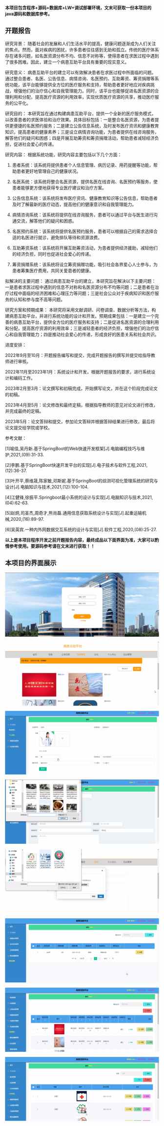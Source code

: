 ****本项目包含程序+源码+数据库+LW+调试部署环境，文末可获取一份本项目的java源码和数据库参考。****

## ******开题报告******

研究背景：
随着社会的发展和人们生活水平的提高，健康问题逐渐成为人们关注的焦点。然而，面对疾病的困扰，许多患者往往感到无助和孤立。传统的医疗体系存在诸多问题，如名医资源分布不均、信息不对称等，使得患者在求医过程中遇到了很多困难。因此，建立一个病患互助平台具有重要的现实意义。

研究意义：
病患互助平台的建立可以有效解决患者在求医过程中所面临的问题。通过整合患者、名医、公告信息、病情咨询、名医预约、互助筹资、筹资捐赠等系统功能，该平台能够提供全方位的医疗服务和支持，帮助患者更好地应对疾病挑战，增强他们的治疗信心和自我管理能力。同时，该平台也能够促进名医资源的合理利用和分配，提高医疗资源的利用效率，实现优质医疗资源的共享，推动医疗服务的公平化。

研究目的：
本研究旨在通过构建病患互助平台，提供一个全新的医疗服务模式，以改善患者的求医体验和治疗效果。具体目标包括：一是整合名医资源，为患者提供更便捷的名医预约服务；二是建立公告信息系统，及时发布医疗资讯和健康教育知识，提高患者的健康素养；三是设立病情咨询功能，为患者提供在线咨询服务，解答他们的疑问和困惑；四是开展互助筹资和筹资捐赠活动，帮助患者减轻经济负担，促进社会爱心的传递。

研究内容： 根据系统功能，研究内容主要包括以下几个方面：

  1. 患者系统：该系统将提供患者个人信息管理、病历记录、用药提醒等功能，帮助患者更好地管理自己的健康状况。

  2. 名医系统：该系统将整合名医资源，提供名医在线咨询、名医预约等服务，使患者能够更方便地获得专业医疗建议和治疗方案。

  3. 公告信息系统：该系统将发布医疗资讯、健康教育知识等公告信息，帮助患者及时了解最新的医疗动态，提高他们的健康意识和自我管理能力。

  4. 病情咨询系统：该系统将提供在线咨询服务，患者可以通过平台与医生进行沟通交流，解答他们的疑问和困惑。

  5. 名医预约系统：该系统将提供名医预约服务，患者可以根据自己的需求选择合适的名医进行就诊，避免排队等待和资源浪费。

  6. 互助筹资系统：该系统将开展互助筹资活动，为患者提供经济援助，减轻他们的经济负担，同时也促进社会爱心的传递。

  7. 筹资捐赠系统：该系统将设立筹资捐赠功能，吸引社会各界爱心人士参与，为患者筹集医疗费用，共同关爱患者的健康。

拟解决的主要问题：
通过病患互助平台的建立，本研究旨在解决以下主要问题：一是患者求医过程中遇到的信息不对称和名医资源分布不均等问题；二是患者在治疗过程中面临的经济困难和心理压力等问题；三是社会公众对于疾病知识和医疗服务的认知和参与度不高等问题。

研究方案和预期成果：
本研究将采用文献调研、问卷调查、数据分析等方法，构建病患互助平台，并进行系统功能的设计和开发。预期成果包括：一是建立一个完善的病患互助平台，提供全方位的医疗服务和支持；二是促进名医资源的合理利用和分配，提高医疗资源的利用效率；三是减轻患者的经济负担，增强他们的治疗信心和自我管理能力；四是推动社会爱心的传递，形成良好的医患关系和社会共识。

进度安排：

2022年9月至10月：开题报告编写和提交，完成开题报告的撰写并提交给指导教师进行审核。

2022年11月至2023年1月：系统设计和开发，根据开题报告的要求，进行系统设计和编码工作。

2023年2月至3月：论文撰写和初稿完成，开始撰写论文，并在这个阶段完成论文的初稿。

2023年4月至5月：论文修改和最终定稿，根据指导教师的意见对论文进行修改，并完成最终的定稿。

2023年5月：论文答辩和提交，参加论文答辩并根据答辩结果进行修改，最后将论文提交给学院或学校。

参考文献：

[1]喻佳,吴丹新.基于SpringBoot的Web快速开发框架[J].电脑编程技巧与维护,2021,(09):31-33.

[2]李鹏.基于SpringBoot快速开发平台的实现[J].电子技术与软件工程,2021,(12):36-37.

[3]叶开平,蔡维晟,陈家敏,邓斯妮.基于SpringBoot的综测可视化管理系统的研究与设计[J].电脑知识与技术,2021,(12):100-104.

[4]江健锋,徐振平.Springboot最小系统的设计与实现[J].电脑知识与技术,2021,(04):62-63.

[5]赵炯,司圣杰,周奇才,熊肖磊.通用信息获取系统设计与实现[J].起重运输机械,2020,(16):89-97.

[6]吴英宾.一种内外网数据交互系统的设计与实现[J].软件工程,2020,(08):25-27.

****以上是本项目程序开发之前开题报告内容，最终成品以下面界面为准，大家可以酌情参考使用。要源码参考请在文末进行获取！！****

## ******本项目的界面展示******

![](./res/79ce624deff249d0ba420f3c278692bb.png)

![](./res/ca6676f55f614b51ba4d48d2f70d27c8.png)

![](./res/3941d6d0aa844271948893d393131017.png)

![](./res/a70af31bfd3f4a55a2674bfa4ca442ac.png)

![](./res/a3c6739e885a4a8c968f3a0c36a2829e.png)

![](./res/e0f159a722a2470ab1ddef67756f6cab.png)

![](./res/270959df3929429a965debe5e2269910.png)

![](./res/03e7a14789fb4383ad55e92ae844513c.png)

